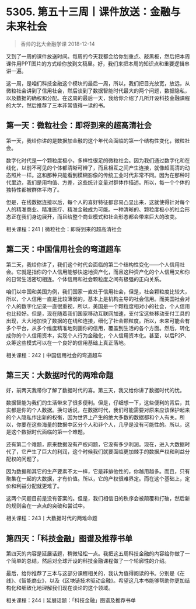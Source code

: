 # 5305. 第五十三周丨课件放送：金融与未来社会
> 香帅的北大金融学课
2018-12-14

又到了一周的课件放送时间。每周的今天我都会给你划重点、敲黑板，然后把本周课件用PPT图片的方式给你放到文稿里。好，我们来把本周的知识点和重要逻辑串讲一遍。

这一周，是咱们科技金融这个模块的最后一周，所以，我们把目光放宽，放远，从微粒社会讲到了信用社会，然后谈到了数据智能时代最大的两个问题，数据隐私，以及数据的确权和分配。在这周的最后一天，我给你介绍了几所开设科技金融课程的大学，然后推荐了三本非常值得一读的书。

## 第一天：微粒社会：即将到来的超高清社会

第一天，我给你讲的是数据加金融的这个年代会面临的第一个结构性变化，微粒社会。

数字化时代是一个颗粒度极小，多样性很足的微粒社会。因为我们通过数字化和在线化，以前不可见的个体都清晰可辨了，而且相互之间产生连接，就像超高清的动态照片一样。这和那种只能看到模糊影像的传统工业时代非常不同。因为在那种时代里边，我们是用均值、方差，这些统计变量对群体作描述。所以，每一个个体的独特性都被群体平均了。

但是，在线数据连接以后，每个人的喜好特征都容易凸显出来，这就使得针对每个人的精准商业、精准医疗、精准金融成为可能。一种清晰的、颗粒度极小的社会形态正在我们身边展开，而且给整个商业模式和社会形态都会带来巨大的改变。

相关课程：241丨微粒社会：即将到来的超高清社会

## 第二天：中国信用社会的弯道超车

第二天，我给你讲了，我们这个时代会面临的第二个结构性变化——个人信用社会。它就是指你的个人信用能够快速地资产化，而且这种资产化的个人信用又和你的日常生活密切相连。个体信用和社会颗粒度之间有极强的正向关系。

咱们以中国和美国为例，我们国家一直处于信用社会，但是，社会颗粒度比较大，所以，个人信用一直是比较薄弱的，基本上是机构主导的社会信用。而美国社会对个人的数字化记录一直很重视，所以，美国是一个颗粒度相对小的社会，个人信用也比较好。但是，现在随着我们国家移动互联网加速，支付宝这些移动支付工具的出现，大大地加快了数据的在线和连接，细化了社会颗粒度。所以，未来可能会有多个平台，从多个维度精准地刻画你的信用，覆盖到生活的各个方面。然后，转化成你的个人信用资本，实现个人行为金融化，个人信用资本化。甚至，以后P2P、众筹这些模式可以在一个良好的信用基础上真正落地。

相关课程：242丨中国信用社会的弯道超车

## 第三天：大数据时代的两难命题

好，前两天我带你了解了数据时代的喜。第三天，我又给你讲了数据时代的忧。

数据智能为我们的生活带来了很多便利。但是，仔细想一下，这些便利的背后，其实都是你的个人数据。换句话说，在数据时代，我们可能需要对原来应该保护起来的个人隐私作出新的权衡，因为世界上产生的绝大多数的数据都和个人有关。所以，你要在这些海量的数据中区分个人和非个人，几乎是没有可能性的。所以，这是这个数据时代面临的第一个难题。

还有第二个难题，原来数据没有产权问题，它没有多少利润。现在，进入大数据时代了，它产生了巨大的利润，这个时候我们就要面临更加棘手的数据产权和利益分配权的问题了。

因为数据和其它的生产要素不太一样，它是非排他性的，你越用越多。而且，只有聚集在一起的大数据，才有价值。所以，它的产权很难界定。而在这个基础上，定价和利益分配就更难了。

这两个问题目前是没有答案的。但是，我们相信旧的秩序会被颠覆和打破，然后新的规则会在一点点的突破和尝试中。

相关课程：243丨大数据时代的两难命题

## 第四天：「科技金融」图谱及推荐书单

第四天的内容是延展话题，稍微轻松一点。我把这五周科技金融的内容给你做了一个简单的总结，然后对全球开设的科技金融课程做了一个轮廓性的介绍。

最后，给你推荐了三本与这部分课程相关的，我认为值得阅读的书。分别是《在线》、《智能商业》，以及《区块链技术驱动金融》。希望这几本书能够帮助你更加结构化和细致化地理解我们现在谈论的这个领域。

相关课程：244丨延展话题：「科技金融」图谱及推荐书单


